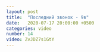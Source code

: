 ```yaml
---
layout: post
title:  "Последний звонок - 9в"
date:   2020-07-17 20:00:00 +0500
categories: video
number: 14
video: ZvJDZ7s1GtY
---
```

